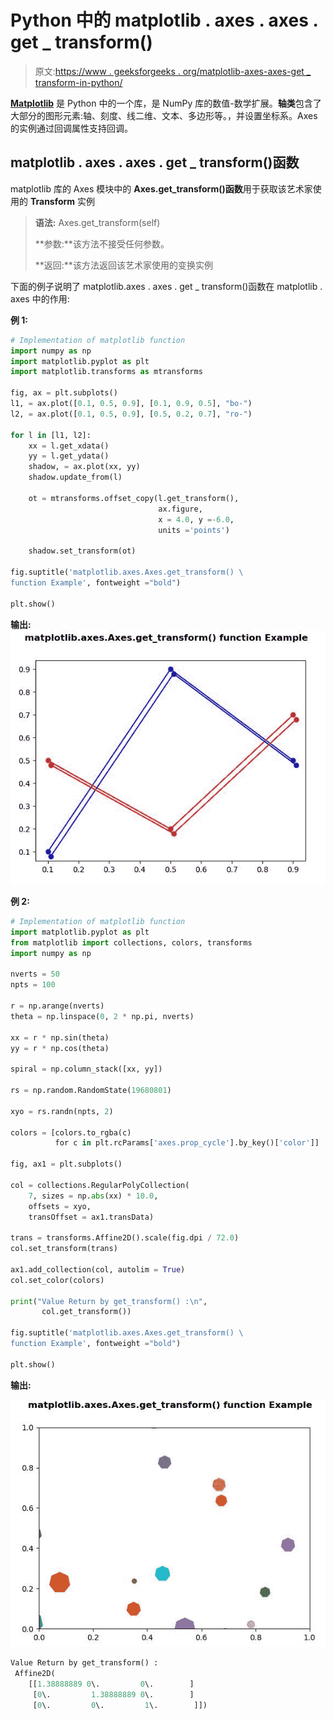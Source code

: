 # Python 中的 matplotlib . axes . axes . get _ transform()

> 原文:[https://www . geeksforgeeks . org/matplotlib-axes-axes-get _ transform-in-python/](https://www.geeksforgeeks.org/matplotlib-axes-axes-get_transform-in-python/)

**[Matplotlib](https://www.geeksforgeeks.org/python-introduction-matplotlib/)** 是 Python 中的一个库，是 NumPy 库的数值-数学扩展。**轴类**包含了大部分的图形元素:轴、刻度、线二维、文本、多边形等。，并设置坐标系。Axes 的实例通过回调属性支持回调。

## matplotlib . axes . axes . get _ transform()函数

matplotlib 库的 Axes 模块中的 **Axes.get_transform()函数**用于获取该艺术家使用的 **Transform** 实例

> **语法:** Axes.get_transform(self)
> 
> **参数:**该方法不接受任何参数。
> 
> **返回:**该方法返回该艺术家使用的变换实例

下面的例子说明了 matplotlib.axes . axes . get _ transform()函数在 matplotlib . axes 中的作用:

**例 1:**

```py
# Implementation of matplotlib function 
import numpy as np 
import matplotlib.pyplot as plt
import matplotlib.transforms as mtransforms

fig, ax = plt.subplots() 
l1, = ax.plot([0.1, 0.5, 0.9], [0.1, 0.9, 0.5], "bo-")
l2, = ax.plot([0.1, 0.5, 0.9], [0.5, 0.2, 0.7], "ro-")

for l in [l1, l2]:
    xx = l.get_xdata()
    yy = l.get_ydata()
    shadow, = ax.plot(xx, yy)
    shadow.update_from(l)

    ot = mtransforms.offset_copy(l.get_transform(),
                                 ax.figure,
                                 x = 4.0, y =-6.0,
                                 units ='points')

    shadow.set_transform(ot)

fig.suptitle('matplotlib.axes.Axes.get_transform() \
function Example', fontweight ="bold") 

plt.show() 
```

**输出:**
![](img/d370e4a704bac8513c162e25da6517a4.png)

**例 2:**

```py
# Implementation of matplotlib function  
import matplotlib.pyplot as plt
from matplotlib import collections, colors, transforms
import numpy as np

nverts = 50
npts = 100

r = np.arange(nverts)
theta = np.linspace(0, 2 * np.pi, nverts)

xx = r * np.sin(theta)
yy = r * np.cos(theta)

spiral = np.column_stack([xx, yy])

rs = np.random.RandomState(19680801)

xyo = rs.randn(npts, 2)

colors = [colors.to_rgba(c)
          for c in plt.rcParams['axes.prop_cycle'].by_key()['color']]

fig, ax1 = plt.subplots()

col = collections.RegularPolyCollection(
    7, sizes = np.abs(xx) * 10.0, 
    offsets = xyo,
    transOffset = ax1.transData)

trans = transforms.Affine2D().scale(fig.dpi / 72.0)
col.set_transform(trans) 

ax1.add_collection(col, autolim = True)
col.set_color(colors)

print("Value Return by get_transform() :\n",
       col.get_transform())

fig.suptitle('matplotlib.axes.Axes.get_transform() \
function Example', fontweight ="bold") 

plt.show() 
```

**输出:**

![](img/2da577771302ab81323b003000c477da.png)

```py
Value Return by get_transform() :
 Affine2D(
    [[1.38888889 0\.         0\.        ]
     [0\.         1.38888889 0\.        ]
     [0\.         0\.         1\.        ]])

```